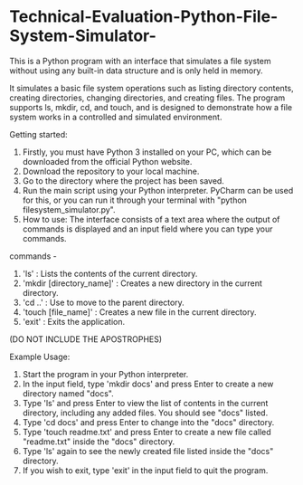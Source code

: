 # Technical-Evaluation-Python-File-System-Simulator-
This is a Python program with an interface that simulates a file system without using any built-in data structure and is only held in memory.

It simulates a basic file system operations such as listing directory contents, creating directories, changing directories, and creating files. 
The program supports ls, mkdir, cd, and touch, and is designed to demonstrate how a file system works in a controlled and simulated environment.

Getting started:

1. Firstly, you must have Python 3 installed on your PC, which can be downloaded from the official Python website.
2. Download the repository to your local machine.
3. Go to the directory where the project has been saved.
4. Run the main script using your Python interpreter. PyCharm can be used for this, or you can run it through your terminal with "python filesystem_simulator.py".
5. How to use: The interface consists of a text area where the output of commands is displayed and an input field where you can type your commands.

commands - 
1. 'ls' : Lists the contents of the current directory.
2. 'mkdir [directory_name]' : Creates a new directory in the current directory.
3. 'cd ..' : Use to move to the parent directory. 
4. 'touch [file_name]' : Creates a new file in the current directory. 
5. 'exit' : Exits the application.

(DO NOT INCLUDE THE APOSTROPHES)

Example Usage:

1. Start the program in your Python interpreter.
2. In the input field, type 'mkdir docs' and press Enter to create a new directory named "docs".
3. Type 'ls' and press Enter to view the list of contents in the current directory, including any added files. You should see "docs" listed.
4. Type 'cd docs' and press Enter to change into the "docs" directory.
5. Type 'touch readme.txt' and press Enter to create a new file called "readme.txt" inside the "docs" directory.
6. Type 'ls' again to see the newly created file listed inside the "docs" directory.
7. If you wish to exit, type 'exit' in the input field to quit the program.
